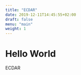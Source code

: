 ```yaml
---
title: "ECDAR"
date: 2019-12-11T14:45:55+02:00
draft: false
menu: "main"
weight: 1
---
```


# Hello World

ECDAR